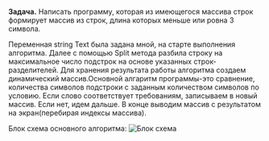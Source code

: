 **Задача.**
Написать программу, которая из имеющегося массива строк формирует массив из строк, длина которых меньше или ровна 3 символа.

Переменная string Text была задана мной, на старте выполнения алгоритма. 
Далее с помощью Split метода разбила строку на максимальное число подстрок на основе указанных строк-разделителей.
Для хранения результата работы алгоритма создаем динамический массив.Основной алгаритм программы-это сравнение, количества символов подстроки с заданным количеством символов по условию. Если слово соответствует требованиям, записываем в новый массив. Если нет, идем дальше.
В конце выводим массив с результатом на экран(перебирая индексы массива).

Блок схема основного алгоритма:
![Блок схема](blockdiagram.jpg)
